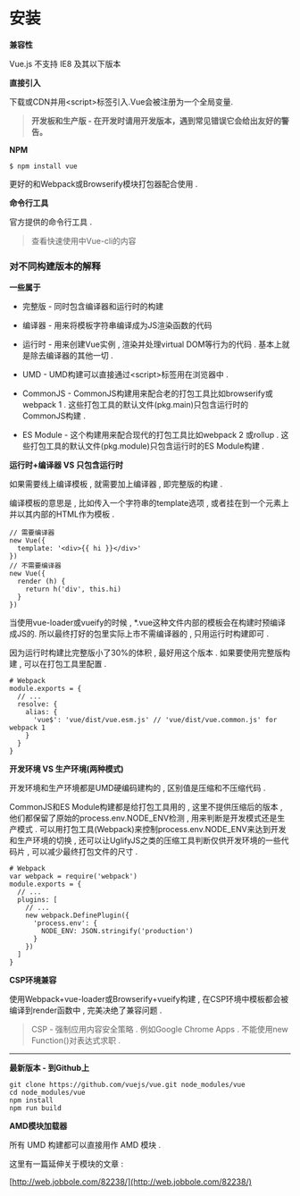 # 安装

**兼容性**

Vue.js 不支持 IE8 及其以下版本

**直接引入**

下载或CDN并用&lt;script&gt;标签引入.Vue会被注册为一个全局变量.

> **开发板和生产版 - 在开发时请用开发版本，遇到常见错误它会给出友好的警告。**

**NPM**

```
$ npm install vue
```

更好的和Webpack或Browserify模块打包器配合使用 .

**命令行工具**

官方提供的命令行工具 .

> 查看快速使用中Vue-cli的内容

### 对不同构建版本的解释

**一些属于**

* 完整版 - 同时包含编译器和运行时的构建
* 编译器 - 用来将模板字符串编译成为JS渲染函数的代码
* 运行时 - 用来创建Vue实例 , 渲染并处理virtual DOM等行为的代码 . 基本上就是除去编译器的其他一切 .

* UMD - UMD构建可以直接通过&lt;script&gt;标签用在浏览器中 .

* CommonJS - CommonJS构建用来配合老的打包工具比如browserify或webpack 1 . 这些打包工具的默认文件\(pkg.main\)只包含运行时的CommonJS构建 . 
* ES Module - 这个构建用来配合现代的打包工具比如webpack 2 或rollup . 这些打包工具的默认文件\(pkg.module\)只包含运行时的ES Module构建 . 

**运行时+编译器 VS 只包含运行时**

如果需要线上编译模板 , 就需要加上编译器 , 即完整版的构建 .

编译模板的意思是 , 比如传入一个字符串的template选项 , 或者挂在到一个元素上并以其内部的HTML作为模板 .

```
// 需要编译器
new Vue({
  template: '<div>{{ hi }}</div>'
})
// 不需要编译器
new Vue({
  render (h) {
    return h('div', this.hi)
  }
})
```

当使用vue-loader或vueify的时候 , \*.vue这种文件内部的模板会在构建时预编译成JS的. 所以最终打好的包里实际上市不需编译器的 , 只用运行时构建即可 .

因为运行时构建比完整版小了30%的体积 , 最好用这个版本 . 如果要使用完整版构建 , 可以在打包工具里配置 .

```
# Webpack
module.exports = {
  // ...
  resolve: {
    alias: {
      'vue$': 'vue/dist/vue.esm.js' // 'vue/dist/vue.common.js' for webpack 1
    }
  }
}
```

**开发环境 VS 生产环境\(两种模式\)**

开发环境和生产环境都是UMD硬编码建构的 , 区别值是压缩和不压缩代码 .

CommonJS和ES Module构建都是给打包工具用的 , 这里不提供压缩后的版本 , 他们都保留了原始的process.env.NODE\_ENV检测 , 用来判断是开发模式还是生产模式 . 可以用打包工具\(Webpack\)来控制process.env.NODE\_ENV来达到开发和生产环境的切换 , 还可以让UglifyJS之类的压缩工具判断仅供开发环境的一些代码片 , 可以减少最终打包文件的尺寸 .

```
# Webpack
var webpack = require('webpack')
module.exports = {
  // ...
  plugins: [
    // ...
    new webpack.DefinePlugin({
      'process.env': {
        NODE_ENV: JSON.stringify('production')
      }
    })
  ]
}
```

**CSP环境兼容**

使用Webpack+vue-loader或Browserify+vueify构建 , 在CSP环境中模板都会被编译到render函数中 , 完美决绝了兼容问题 .

> CSP - 强制应用内容安全策略 . 例如Google Chrome Apps . 不能使用new Function\(\)对表达式求职 .

---

**最新版本 - 到Github上**

```
git clone https://github.com/vuejs/vue.git node_modules/vue
cd node_modules/vue
npm install
npm run build
```

**AMD模块加载器**

所有 UMD 构建都可以直接用作 AMD 模块 .

这里有一篇延伸关于模块的文章 :

[http://web.jobbole.com/82238/](http://web.jobbole.com/82238/)

